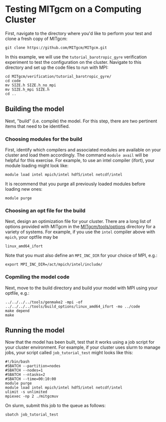 # Testing MITgcm on a Computing Cluster

First, navigate to the directory where you'd like to perform your test and clone a fresh copy of MITgcm:
```
git clone https://github.com/MITgcm/MITgcm.git
```

In this example, we will use the `tutorial_barotropic_gyre` verification experiment to test the configuration on the cluster. Navigate to this directory and set up the code files to run with MPI:
```
cd MITgcm/verification/tutorial_barotropic_gyre/
cd code
mv SIZE.h SIZE.h_no_mpi
mv SIZE.h_mpi SIZE.h
cd ..
```

## Building the model
Next, "build" (i.e. compile) the model. For this step, there are two pertinent items that need to be identified. 

### Choosing modules for the build
First, identify which compilers and associated modules are available on your cluster and load them accordingly. The command `module avail` will be helpful for this exercise.
For example, to use an intel compiler (ifort), your module loading might look like:
```
module load intel mpich/intel hdf5/intel netcdf/intel
```
It is recommend that you purge all previously loaded modules before loading new ones:
```
module purge
```

### Choosing an opt file for the build
Next, design an optimization file for your cluster. There are a long list of options provided with MITgcm in the [MITgcm/tools/options](https://github.com/MITgcm/MITgcm/tree/master/tools/build_options) directory for a variety of systems.
For example, if you use the `intel` compiler above with `mpich`, your optfile may be 
```
linux_amd64_ifort
```
Note that you must also define an `MPI_INC_DIR` for your choice of MPI, e.g.:
```
export MPI_INC_DIR=/act/mpich/intel/include/
```

### Copmiling the model code
Next, move to the build directory and build your model with MPI using your optfile, e.g.:
```
../../../../tools/genmake2 -mpi -of ../../../../tools/build_options/linux_amd64_ifort -mo ../code
make depend
make
```

## Running the model
Now that the model has been built, test that it works using a job script for your cluster environment. For example, if your cluster uses slurm to manage jobs, your script called `job_tutorial_test` might looks like this:
```
#!/bin/bash
#SBATCH --partition=nodes
#SBATCH --nodes=1
#SBATCH --ntasks=2
#SBATCH --time=00:10:00
module purge
module load intel mpich/intel hdf5/intel netcdf/intel
ulimit -s unlimited
mpiexec -np 2 ./mitgcmuv
```

On slurm, submit this job to the queue as follows:
```
sbatch job_tutorial_test
```

